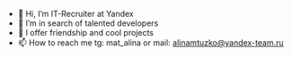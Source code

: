 - 👋 Hi, I’m IT-Recruiter at Yandex
- 👀 I’m in search of talented developers
- 💞️ I offer friendship and cool projects
- 📫 How to reach me tg: mat_alina or mail: alinamtuzko@yandex-team.ru

<!---
Alishamat/Alishamat is a ✨ special ✨ repository because its `README.md` (this file) appears on your GitHub profile.
You can click the Preview link to take a look at your changes.
--->
